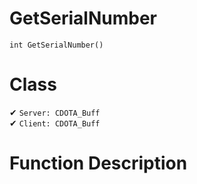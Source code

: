 # GetSerialNumber
```
int GetSerialNumber()
```
# Class
✔ `Server: CDOTA_Buff`  
✔ `Client: CDOTA_Buff`  

# Function Description

